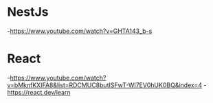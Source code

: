 # NestJs

-https://www.youtube.com/watch?v=GHTA143_b-s

# React

-https://www.youtube.com/watch?v=bMknfKXIFA8&list=RDCMUC8butISFwT-Wl7EV0hUK0BQ&index=4
-https://react.dev/learn


